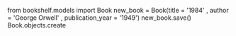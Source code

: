 from bookshelf.models import Book
new_book = Book(title = '1984' , author = 'George Orwell' , publication_year = '1949')
new_book.save()
Book.objects.create